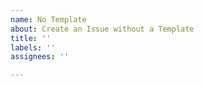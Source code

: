 ```yaml
---
name: No Template
about: Create an Issue without a Template
title: ''
labels: ''
assignees: ''

---
```

